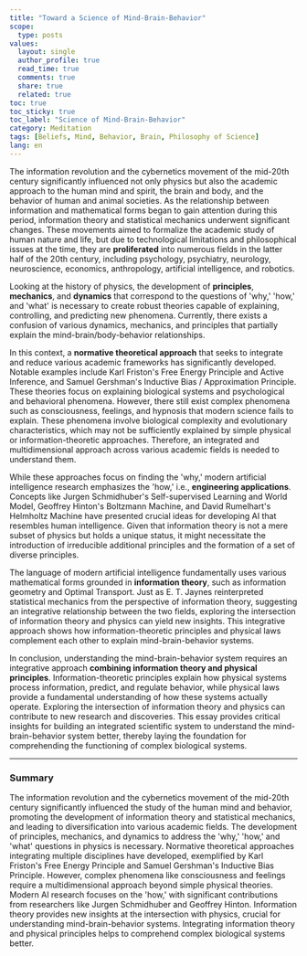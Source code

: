 ```yaml
---
title: "Toward a Science of Mind-Brain-Behavior"
scope:
  type: posts
values:
  layout: single
  author_profile: true
  read_time: true
  comments: true
  share: true
  related: true
toc: true
toc_sticky: true
toc_label: "Science of Mind-Brain-Behavior"
category: Meditation
tags: [Beliefs, Mind, Behavior, Brain, Philosophy of Science]
lang: en
---
```


The information revolution and the cybernetics movement of the mid-20th century significantly influenced not only physics but also the academic approach to the human mind and spirit, the brain and body, and the behavior of human and animal societies. As the relationship between information and mathematical forms began to gain attention during this period, information theory and statistical mechanics underwent significant changes. These movements aimed to formalize the academic study of human nature and life, but due to technological limitations and philosophical issues at the time, they are **proliferated** into numerous fields in the latter half of the 20th century, including psychology, psychiatry, neurology, neuroscience, economics, anthropology, artificial intelligence, and robotics.

Looking at the history of physics, the development of **principles**, **mechanics**, and **dynamics** that correspond to the questions of 'why,' 'how,' and 'what' is necessary to create robust theories capable of explaining, controlling, and predicting new phenomena. Currently, there exists a confusion of various dynamics, mechanics, and principles that partially explain the mind-brain/body-behavior relationships.

In this context, a **normative theoretical approach** that seeks to integrate and reduce various academic frameworks has significantly developed. Notable examples include Karl Friston's Free Energy Principle and Active Inference, and Samuel Gershman's Inductive Bias / Approximation Principle. These theories focus on explaining biological systems and psychological and behavioral phenomena. However, there still exist complex phenomena such as consciousness, feelings, and hypnosis that modern science fails to explain. These phenomena involve biological complexity and evolutionary characteristics, which may not be sufficiently explained by simple physical or information-theoretic approaches. Therefore, an integrated and multidimensional approach across various academic fields is needed to understand them.

While these approaches focus on finding the 'why,' modern artificial intelligence research emphasizes the 'how,' i.e., **engineering applications**. Concepts like Jurgen Schmidhuber's Self-supervised Learning and World Model, Geoffrey Hinton's Boltzmann Machine, and David Rumelhart's Helmholtz Machine have presented crucial ideas for developing AI that resembles human intelligence. Given that information theory is not a mere subset of physics but holds a unique status, it might necessitate the introduction of irreducible additional principles and the formation of a set of diverse principles.

The language of modern artificial intelligence fundamentally uses various mathematical forms grounded in **information theory**, such as information geometry and Optimal Transport. Just as E. T. Jaynes reinterpreted statistical mechanics from the perspective of information theory, suggesting an integrative relationship between the two fields, exploring the intersection of information theory and physics can yield new insights. This integrative approach shows how information-theoretic principles and physical laws complement each other to explain mind-brain-behavior systems.

In conclusion, understanding the mind-brain-behavior system requires an integrative approach **combining information theory and physical principles**. Information-theoretic principles explain how physical systems process information, predict, and regulate behavior, while physical laws provide a fundamental understanding of how these systems actually operate. Exploring the intersection of information theory and physics can contribute to new research and discoveries. This essay provides critical insights for building an integrated scientific system to understand the mind-brain-behavior system better, thereby laying the foundation for comprehending the functioning of complex biological systems.

---

### Summary

The information revolution and the cybernetics movement of the mid-20th century significantly influenced the study of the human mind and behavior, promoting the development of information theory and statistical mechanics, and leading to diversification into various academic fields. The development of principles, mechanics, and dynamics to address the 'why,' 'how,' and 'what' questions in physics is necessary. Normative theoretical approaches integrating multiple disciplines have developed, exemplified by Karl Friston's Free Energy Principle and Samuel Gershman's Inductive Bias Principle. However, complex phenomena like consciousness and feelings require a multidimensional approach beyond simple physical theories. Modern AI research focuses on the 'how,' with significant contributions from researchers like Jurgen Schmidhuber and Geoffrey Hinton. Information theory provides new insights at the intersection with physics, crucial for understanding mind-brain-behavior systems. Integrating information theory and physical principles helps to comprehend complex biological systems better.

